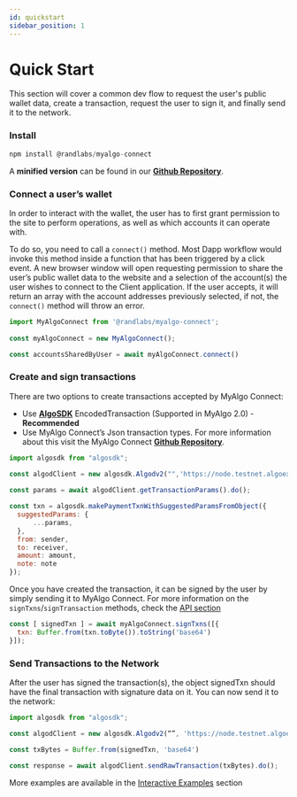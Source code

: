 ```yaml
---
id: quickstart
sidebar_position: 1
---
```


# Quick Start

This section will cover a common dev flow to request the user's public wallet data, create a transaction, request the user to sign it, and finally send it to the network.

### Install

```jsx
npm install @randlabs/myalgo-connect
```

A **minified version** can be found in our **[Github Repository](https://github.com/randlabs/myalgo-connect/releases)**.

### Connect a user’s wallet

In order to interact with the wallet, the user has to first grant permission to the site to perform operations, as well as which accounts it can operate with.

To do so, you need to call a `connect()` method. Most Dapp workflow would invoke this method inside a function that has been triggered by a click event. A new browser window will open requesting permission to share the user’s public wallet data to the website and a selection of the account(s) the user wishes to connect to the Client application. If the user accepts, it will return an array with the account addresses previously selected, if not, the `connect()` method will throw an error.

```jsx
import MyAlgoConnect from '@randlabs/myalgo-connect';
 
const myAlgoConnect = new MyAlgoConnect();

const accountsSharedByUser = await myAlgoConnect.connect()
```

### Create and sign transactions

There are two options to create transactions accepted by MyAlgo Connect:

* Use **[AlgoSDK](https://www.npmjs.com/package/algosdk)** EncodedTransaction (Supported in MyAlgo 2.0) - **Recommended**
* Use MyAlgo Connect’s Json transaction types. For more information about this visit the MyAlgo Connect **[Github Repository](https://github.com/randlabs/myalgo-connect)**.

```jsx
import algosdk from "algosdk";
  
const algodClient = new algosdk.Algodv2("",'https://node.testnet.algoexplorerapi.io', '');

const params = await algodClient.getTransactionParams().do();

const txn = algosdk.makePaymentTxnWithSuggestedParamsFromObject({
  suggestedParams: {
      ...params,
  },
  from: sender,
  to: receiver,
  amount: amount,
  note: note
});
```

Once you have created the transaction, it can be signed by the user by simply sending it to MyAlgo Connect. For more information on the `signTxns`/`signTransaction` methods, check the [API section](myalgo-connect-api#signtxns)

```jsx
const [ signedTxn ] = await myAlgoConnect.signTxns([{
  txn: Buffer.from(txn.toByte()).toString('base64')
}]);
```

### Send Transactions to the Network

After the user has signed the transaction(s), the object signedTxn should have the final transaction with signature data on it. You can now send it to the network:

```jsx
import algosdk from "algosdk";

const algodClient = new algosdk.Algodv2(“”, 'https://node.testnet.algoexplorerapi.io', '');

const txBytes = Buffer.from(signedTxn, 'base64')

const response = await algodClient.sendRawTransaction(txBytes).do();
```

More examples are available in the [Interactive Examples](../interactive-examples/connect) section
